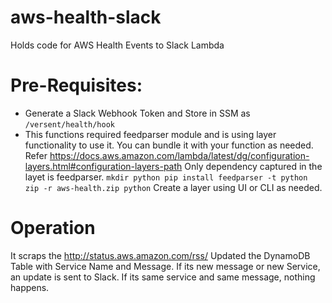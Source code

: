 # aws-health-slack
Holds code for AWS Health Events to Slack Lambda

# Pre-Requisites:
* Generate a Slack Webhook Token and Store in SSM as `/versent/health/hook`
* This functions required feedparser module and is using layer functionality to use it. You can bundle it with your function as needed. Refer https://docs.aws.amazon.com/lambda/latest/dg/configuration-layers.html#configuration-layers-path
Only dependency captured in the layet is feedparser.
`
mkdir python
pip install feedparser -t python
zip -r aws-health.zip python
`
Create a layer using UI or CLI as needed.

# Operation
It scraps the http://status.aws.amazon.com/rss/
Updated the DynamoDB Table with Service Name and Message.
If its new message or new Service, an update is sent to Slack.
If its same service and same message, nothing happens.

